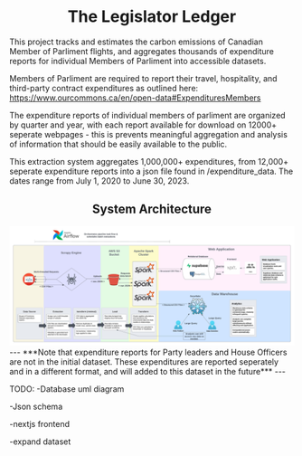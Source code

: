 
<h1 style="text-align: center;">The Legislator Ledger</h1>

This project tracks and estimates the carbon emissions of Canadian Member of Parliment flights, and aggregates thousands of expenditure reports for individual Members of Parliment into accessible datasets.

Members of Parliment are required to report their travel, hospitality, and third-party contract expenditures as outlined here: https://www.ourcommons.ca/en/open-data#ExpendituresMembers

The expenditure reports of individual members of parliment are organized by quarter and year, with each report available for download on 12000+ seperate webpages - this is prevents meaningful aggregation and analysis of information that should be easily available to the public.

This extraction system aggregates 1,000,000+ expenditures, from 12,000+ seperate expenditure reports into a json file found in /expenditure_data. The dates range from July 1, 2020 to June 30, 2023.


<h2 style="text-align: center;">System Architecture</h2>

<img loading="lazy" src="architecture_diagram.jpeg" />
---
***Note that expenditure reports for Party leaders and House Officers are not in the initial dataset. These expenditures are reported seperately and in a different format, and will added to this dataset in the future***
---

TODO:
-Database uml diagram

-Json schema

-nextjs frontend

-expand dataset
